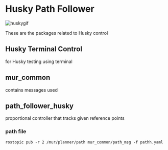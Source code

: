 # Husky  Path Follower

![huskygif](https://user-images.githubusercontent.com/75785603/126956952-6ba4b37d-5abd-46a7-b392-22ab6943f270.gif)


These are the packages related to Husky control
## Husky Terminal Control
for Husky testing using terminal

## mur_common
contains messages used

## path_follower_husky
proportional controller that tracks given reference points
### path file
`rostopic pub -r 2 /mur/planner/path mur_common/path_msg -f pathh.yaml`


